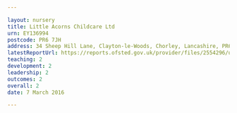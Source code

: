 ```yaml
---

layout: nursery
title: Little Acorns Childcare Ltd
urn: EY136994
postcode: PR6 7JH
address: 34 Sheep Hill Lane, Clayton-le-Woods, Chorley, Lancashire, PR6 7JH
latestReportUrl: https://reports.ofsted.gov.uk/provider/files/2554296/urn/EY136994.pdf
teaching: 2
development: 2
leadership: 2
outcomes: 2
overall: 2
date: 7 March 2016

---
```


